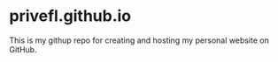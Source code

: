 # privefl.github.io

This is my githup repo for creating and hosting my personal website on GitHub. 